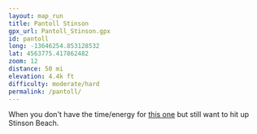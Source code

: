 ```yaml
---
layout: map_run
title: Pantoll Stinson
gpx_url: Pantoll_Stinson.gpx
id: pantoll
long: -13646254.853128532
lat: 4563775.417862482
zoom: 12
distance: 50 mi
elevation: 4.4k ft
difficulty: moderate/hard
permalink: /pantoll/
---
```

When you don't have the time/energy for [this one](/point-reyes/) but still want to hit up Stinson Beach.